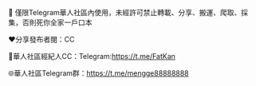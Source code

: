 🚫 僅限Telegram華人社區內使用，未經許可禁止轉載、分享、搬運、爬取、採集，否則死你全家一戶口本

❤️分享發布者閱：CC

🍓華人社區經紀人CC：Telegram:https://t.me/FatKan

🌐華人社區Telegram群：https://t.me/mengge88888888
